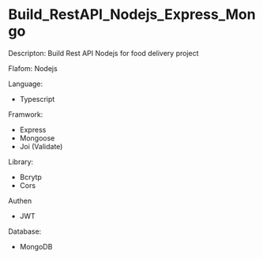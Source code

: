 # Build_RestAPI_Nodejs_Express_Mongo

Descripton:
Build Rest API Nodejs for food delivery project

Flafom: Nodejs

Language: 
+ Typescript

Framwork: 
+ Express
+ Mongoose
+ Joi (Validate)

Library:
+ Bcrytp
+ Cors

Authen
+ JWT

Database:
+ MongoDB

